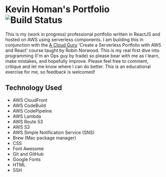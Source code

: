 # Kevin Homan's Portfolio ![Build Status](https://codebuild.us-east-1.amazonaws.com/badges?uuid=eyJlbmNyeXB0ZWREYXRhIjoiamF4bXI5Tlh2TldPUEJFczZMTUVlM2xmeUlqWEtrQ1U3UkEzN2UwQm9CWmdSN1NSN3Bybm1LY2o1NVoxU24wRHRObTVTcDlRWDdLNHFpMDM3Z1cyaVZvPSIsIml2UGFyYW1ldGVyU3BlYyI6IjViOXJqY3JpN3ljVlJDMFAiLCJtYXRlcmlhbFNldFNlcmlhbCI6MX0%3D&branch=master)

This is my (work in progress) professional portfolio written in ReactJS and hosted
on AWS using serverless components. I am building this in conjunction with the
[A Cloud Guru](https://acloud.guru/) 'Create a Serverless Portfolio with AWS and React'
course taught by Robin Norwood. This is my real first dive into programming (I'm an Ops
guy by trade) so please bear with me as I learn, make mistakes, and hopefully improve.
Please feel free to comment, critique and let me know where I can do better. This is
an educational exercise for me, so feedback is welcomed!


## Technology Used
- AWS CloudFront
- AWS CodeBuild
- AWS CodePipeline
- AWS Lambda
- AWS Route 53
- AWS S3
- AWS Simple Notification Service (SNS)
- Brew (Mac package manager)
- CSS
- Font Awesome
- Git and GitHub
- Google Fonts
- HTML
- SSH
